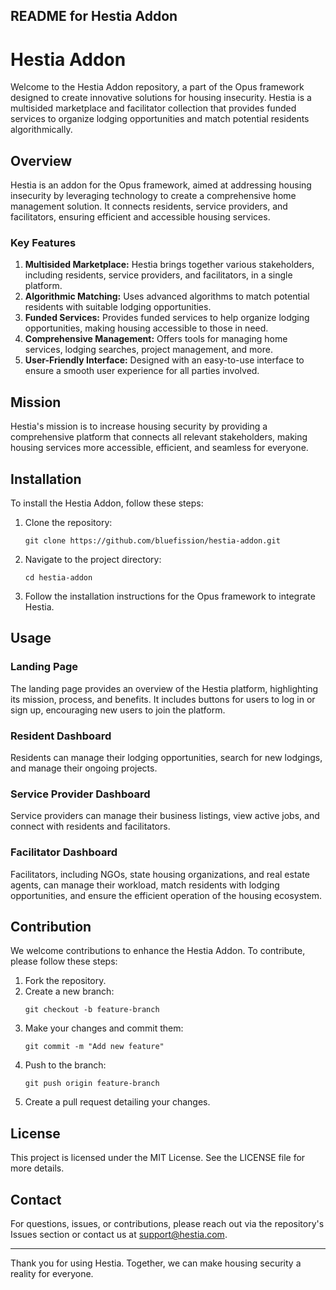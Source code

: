 ## README for Hestia Addon

# Hestia Addon

Welcome to the Hestia Addon repository, a part of the Opus framework designed to create innovative solutions for housing insecurity. Hestia is a multisided marketplace and facilitator collection that provides funded services to organize lodging opportunities and match potential residents algorithmically.

## Overview

Hestia is an addon for the Opus framework, aimed at addressing housing insecurity by leveraging technology to create a comprehensive home management solution. It connects residents, service providers, and facilitators, ensuring efficient and accessible housing services.

### Key Features

1. **Multisided Marketplace:** Hestia brings together various stakeholders, including residents, service providers, and facilitators, in a single platform.
2. **Algorithmic Matching:** Uses advanced algorithms to match potential residents with suitable lodging opportunities.
3. **Funded Services:** Provides funded services to help organize lodging opportunities, making housing accessible to those in need.
4. **Comprehensive Management:** Offers tools for managing home services, lodging searches, project management, and more.
5. **User-Friendly Interface:** Designed with an easy-to-use interface to ensure a smooth user experience for all parties involved.

## Mission

Hestia's mission is to increase housing security by providing a comprehensive platform that connects all relevant stakeholders, making housing services more accessible, efficient, and seamless for everyone.

## Installation

To install the Hestia Addon, follow these steps:

1. Clone the repository:
   ```
   git clone https://github.com/bluefission/hestia-addon.git
   ```
2. Navigate to the project directory:
   ```
   cd hestia-addon
   ```
3. Follow the installation instructions for the Opus framework to integrate Hestia.

## Usage

### Landing Page

The landing page provides an overview of the Hestia platform, highlighting its mission, process, and benefits. It includes buttons for users to log in or sign up, encouraging new users to join the platform.

### Resident Dashboard

Residents can manage their lodging opportunities, search for new lodgings, and manage their ongoing projects.

### Service Provider Dashboard

Service providers can manage their business listings, view active jobs, and connect with residents and facilitators.

### Facilitator Dashboard

Facilitators, including NGOs, state housing organizations, and real estate agents, can manage their workload, match residents with lodging opportunities, and ensure the efficient operation of the housing ecosystem.

## Contribution

We welcome contributions to enhance the Hestia Addon. To contribute, please follow these steps:

1. Fork the repository.
2. Create a new branch:
   ```
   git checkout -b feature-branch
   ```
3. Make your changes and commit them:
   ```
   git commit -m "Add new feature"
   ```
4. Push to the branch:
   ```
   git push origin feature-branch
   ```
5. Create a pull request detailing your changes.

## License

This project is licensed under the MIT License. See the LICENSE file for more details.

## Contact

For questions, issues, or contributions, please reach out via the repository's Issues section or contact us at support@hestia.com.

---

Thank you for using Hestia. Together, we can make housing security a reality for everyone.
